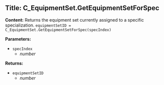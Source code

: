 ## Title: C_EquipmentSet.GetEquipmentSetForSpec

**Content:**
Returns the equipment set currently assigned to a specific specialization.
`equipmentSetID = C_EquipmentSet.GetEquipmentSetForSpec(specIndex)`

**Parameters:**
- `specIndex`
  - *number*

**Returns:**
- `equipmentSetID`
  - *number*